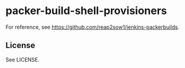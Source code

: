 # packer-build-shell-provisioners

For reference, see https://github.com/reap2sow1/jenkins-packerbuilds.

## License

See LICENSE.
